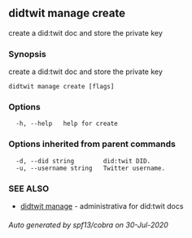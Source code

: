 ## didtwit manage create

create a did:twit doc and store the private key

### Synopsis

create a did:twit doc and store the private key

```
didtwit manage create [flags]
```

### Options

```
  -h, --help   help for create
```

### Options inherited from parent commands

```
  -d, --did string        did:twit DID.
  -u, --username string   Twitter username.
```

### SEE ALSO

* [didtwit manage](didtwit_manage.md)	 - administrativa for did:twit docs

###### Auto generated by spf13/cobra on 30-Jul-2020
